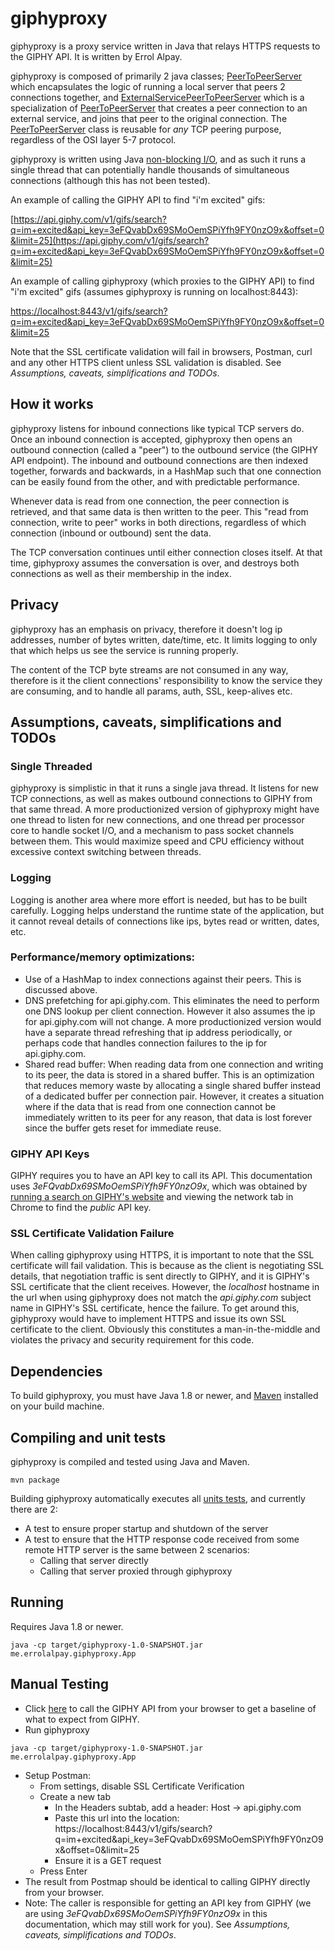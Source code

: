 # giphyproxy

giphyproxy is a proxy service written in Java that relays HTTPS requests to the GIPHY API. It is written by Errol Alpay.

giphyproxy is composed of primarily 2 java classes; [PeerToPeerServer](https://github.com/erawl/giphyproxy/blob/master/src/main/java/me/errolalpay/giphyproxy/PeerToPeerServer.java) which encapsulates the logic of running a local server that peers 2 connections together, and [ExternalServicePeerToPeerServer](https://github.com/erawl/giphyproxy/blob/master/src/main/java/me/errolalpay/giphyproxy/ExternalServicePeerToPeerServer.java) which is a specialization of [PeerToPeerServer](https://github.com/erawl/giphyproxy/blob/master/src/main/java/me/errolalpay/giphyproxy/PeerToPeerServer.java) that creates a peer connection to an external service, and joins that peer to the original connection. The [PeerToPeerServer](https://github.com/erawl/giphyproxy/blob/master/src/main/java/me/errolalpay/giphyproxy/PeerToPeerServer.java) class is reusable for _any_ TCP peering purpose, regardless of the OSI layer 5-7 protocol.

giphyproxy is written using Java [non-blocking I/O](https://en.wikipedia.org/wiki/Non-blocking_I/O_(Java)), and as such it runs a single thread that can potentially handle thousands of simultaneous connections (although this has not been tested).

An example of calling the GIPHY API to find "i'm excited" gifs:

[https://api.giphy.com/v1/gifs/search?q=im+excited&api_key=3eFQvabDx69SMoOemSPiYfh9FY0nzO9x&offset=0&limit=25](https://api.giphy.com/v1/gifs/search?q=im+excited&api_key=3eFQvabDx69SMoOemSPiYfh9FY0nzO9x&offset=0&limit=25)

An example of calling giphyproxy (which proxies to the GIPHY API) to find "i'm excited" gifs (assumes giphyproxy is running on localhost:8443):

[https://localhost:8443/v1/gifs/search?q=im+excited&api_key=3eFQvabDx69SMoOemSPiYfh9FY0nzO9x&offset=0&limit=25](https://localhost:8443/v1/gifs/search?q=im+excited&api_key=3eFQvabDx69SMoOemSPiYfh9FY0nzO9x&offset=0&limit=25)

Note that the SSL certificate validation will fail in browsers, Postman, curl and any other HTTPS client unless SSL validation is disabled. See _Assumptions, caveats, simplifications and TODOs_.

## How it works
giphyproxy listens for inbound connections like typical TCP servers do. Once an inbound connection is accepted, giphyproxy then opens an outbound connection (called a "peer") to the outbound service (the GIPHY API endpoint). The inbound and outbound connections are then indexed together, forwards and backwards, in a HashMap such that one connection can be easily found from the other, and with predictable performance.

Whenever data is read from one connection, the peer connection is retrieved, and that same data is then written to the peer. This "read from connection, write to peer" works in both directions, regardless of which connection (inbound or outbound) sent the data.

The TCP conversation continues until either connection closes itself. At that time, giphyproxy assumes the conversation is over, and destroys both connections as well as their membership in the index.

## Privacy
giphyproxy has an emphasis on privacy, therefore it doesn't log ip addresses, number of bytes written, date/time, etc. It limits logging to only that which helps us see the service is running properly.

The content of the TCP byte streams are not consumed in any way, therefore is it the client connections' responsibility to know the service they are consuming, and to handle all params, auth, SSL, keep-alives etc.

## Assumptions, caveats, simplifications and TODOs
### Single Threaded
giphyproxy is simplistic in that it runs a single java thread. It listens for new TCP connections, as well as makes outbound connections to GIPHY from that same thread. A more productionized version of giphyproxy might have one thread to listen for new connections, and one thread per processor core to handle socket I/O, and a mechanism to pass socket channels between them. This would maximize speed and CPU efficiency without excessive context switching between threads.

### Logging
Logging is another area where more effort is needed, but has to be built carefully. Logging helps understand the runtime state of the application, but it cannot reveal details of connections like ips, bytes read or written, dates, etc.

### Performance/memory optimizations:
* Use of a HashMap to index connections against their peers. This is discussed above.
* DNS prefetching for api.giphy.com. This eliminates the need to perform one DNS lookup per client connection. However it also assumes the ip for api.giphy.com will not change. A more productionized version would have a separate thread refreshing that ip address periodically, or perhaps code that handles connection failures to the ip for api.giphy.com.
* Shared read buffer: When reading data from one connection and writing to its peer, the data is stored in a shared buffer. This is an optimization that reduces memory waste by allocating a single shared buffer instead of a dedicated  buffer per connection pair. However, it creates a situation where if the data that is read from one connection cannot be immediately written to its peer for any reason, that data is lost forever since the buffer gets reset for immediate reuse.

### GIPHY API Keys
GIPHY requires you to have an API key to call its API. This documentation uses _3eFQvabDx69SMoOemSPiYfh9FY0nzO9x_, which was obtained by [running a search on GIPHY's website](https://giphy.com/search/all-star) and viewing the network tab in Chrome to find the _public_ API key.

### SSL Certificate Validation Failure
When calling giphyproxy using HTTPS, it is important to note that the SSL certificate will fail validation. This is because as the client is negotiating SSL details, that negotiation traffic is sent directly to GIPHY,  and it is GIPHY's SSL certificate that the client receives. However, the _localhost_ hostname in the url when using giphyproxy does not match the _api.giphy.com_ subject name in GIPHY's SSL certificate, hence the failure. To get around this, giphyproxy would have to implement HTTPS and issue its own SSL certificate to the client. Obviously this constitutes a man-in-the-middle and violates the privacy and security requirement for this code.

## Dependencies
To build giphyproxy, you must have Java 1.8 or newer, and [Maven](https://maven.apache.org/) installed on your build machine.

## Compiling and unit tests
giphyproxy is compiled and tested using Java and Maven.
```
mvn package
```
Building giphyproxy automatically executes all [units tests](https://github.com/erawl/giphyproxy/blob/master/src/test/java/me/errolalpay/giphyproxy/PeerToPeerServerTest.java), and currently there are 2:
* A test to ensure proper startup and shutdown of the server
* A test to ensure that the HTTP response code received from some remote HTTP server is the same between 2 scenarios:
    * Calling that server directly
    * Calling that server proxied through giphyproxy

## Running
Requires Java 1.8 or newer.
```
java -cp target/giphyproxy-1.0-SNAPSHOT.jar me.errolalpay.giphyproxy.App
```

## Manual Testing
* Click [here](https://api.giphy.com/v1/gifs/search?q=im+excited&api_key=3eFQvabDx69SMoOemSPiYfh9FY0nzO9x&offset=0&limit=25) to call the GIPHY API from your browser to get a baseline of what to expect from GIPHY.
* Run giphyproxy
```
java -cp target/giphyproxy-1.0-SNAPSHOT.jar me.errolalpay.giphyproxy.App
```
* Setup Postman:
    * From settings, disable SSL Certificate Verification
    * Create a new tab
        * In the Headers subtab, add a header: Host -> api.giphy.com
        * Paste this url into the location: https://localhost:8443/v1/gifs/search?q=im+excited&api_key=3eFQvabDx69SMoOemSPiYfh9FY0nzO9x&offset=0&limit=25
        * Ensure it is a GET request
    * Press Enter
* The result from Postmap should be identical to calling GIPHY directly from your browser.
* Note: The caller is responsible for getting an API key from GIPHY (we are using _3eFQvabDx69SMoOemSPiYfh9FY0nzO9x_ in this documentation, which may still work for you). See _Assumptions, caveats, simplifications and TODOs_.
